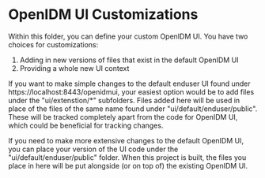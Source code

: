 OpenIDM UI Customizations
=========================

Within this folder, you can define your custom OpenIDM UI. You have two choices for customizations:

1) Adding in new versions of files that exist in the default OpenIDM UI
2) Providing a whole new UI context
 
If you want to make simple changes to the default enduser UI found under https://localhost:8443/openidmui, your easiest option would be to add files under the "ui/extenstion/*" subfolders. Files added here will be used in place of the files of the same name found under "ui/default/enduser/public". These will be tracked completely apart from the code for OpenIDM UI, which could be beneficial for tracking changes.

If you need to make more extensive changes to the default OpenIDM UI, you can place your version of the UI code under the "ui/default/enduser/public" folder. When this project is built, the files you place in here will be put alongside (or on top of) the existing OpenIDM UI.
